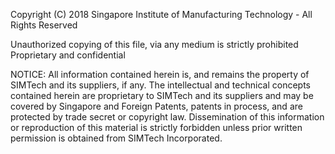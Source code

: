 Copyright (C) 2018 Singapore Institute of Manufacturing Technology - All Rights Reserved

Unauthorized copying of this file, via any medium is strictly prohibited
Proprietary and confidential

NOTICE: All information contained herein is, and remains the property of
SIMTech and its suppliers, if any. The intellectual and technical concepts
contained herein are proprietary to SIMTech and its suppliers and may be
covered by Singapore and Foreign Patents, patents in process, and are
protected by trade secret or copyright law. Dissemination of this information
or reproduction of this material is strictly forbidden unless prior written
permission is obtained from SIMTech Incorporated.

